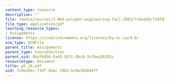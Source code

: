 ```yaml
---
content_type: resource
description: ''
file: /media/courses/3-064-polymer-engineering-fall-2003/7c6ea5bc73dfdaac10b3bc8a18a049ff_p5_16.pdf
file_type: application/pdf
learning_resource_types:
- Assignments
license: https://creativecommons.org/licenses/by-nc-sa/4.0/
ocw_type: OCWFile
parent_title: Assignments
parent_type: CourseSection
parent_uid: 9baf0d58-5a43-92fc-8bc8-3cf6ea26291c
resourcetype: Document
title: p5_16.pdf
uid: 7c6ea5bc-73df-daac-10b3-bc8a18a049ff
---
```

